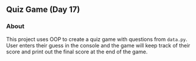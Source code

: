 ## Quiz Game (Day 17)
### About
This project uses OOP to create a quiz game with questions from `data.py`. User enters their guess in the console and the game will keep track of their score and print out the final score at the end of the game.  